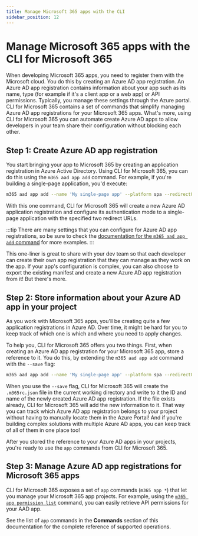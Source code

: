 ```yaml
---
title: Manage Microsoft 365 apps with the CLI 
sidebar_position: 12
---
```


# Manage Microsoft 365 apps with the CLI for Microsoft 365

When developing Microsoft 365 apps, you need to register them with the Microsoft cloud. You do this by creating an Azure AD app registration. An Azure AD app registration contains information about your app such as its name, type (for example if it's a client app or a web app) or API permissions. Typically, you manage these settings through the Azure portal. CLI for Microsoft 365 contains a set of commands that simplify managing Azure AD app registrations for your Microsoft 365 apps. What's more, using CLI for Microsoft 365 you can automate create Azure AD apps to allow developers in your team share their configuration without blocking each other.

## Step 1: Create Azure AD app registration

You start bringing your app to Microsoft 365 by creating an application registration in Azure Active Directory. Using CLI for Microsoft 365, you can do this using the `m365 aad app add` command. For example, if you're building a single-page application, you'd execute:

```sh
m365 aad app add --name 'My single-page app' --platform spa --redirectUris 'https://myspa.azurewebsites.net,http://localhost'
```

With this one command, CLI for Microsoft 365 will create a new Azure AD application registration and configure its authentication mode to a single-page application with the specified two redirect URLs.

:::tip
There are many settings that you can configure for Azure AD app registrations, so be sure to check the [documentation for the `m365 aad app add` command](../cmd/aad/app/app-add.mdx) for more examples.
:::

This one-liner is great to share with your dev team so that each developer can create their own app registration that they can manage as they work on the app. If your app's configuration is complex, you can also choose to export the existing manifest and create a new Azure AD app registration from it! But there's more.

## Step 2: Store information about your Azure AD app in your project

As you work with Microsoft 365 apps, you'll be creating quite a few application registrations in Azure AD. Over time, it might be hard for you to keep track of which one is which and where you need to apply changes.

To help you, CLI for Microsoft 365 offers you two things. First, when creating an Azure AD app registration for your Microsoft 365 app, store a reference to it. You do this, by extending the `m365 aad app add` command with the `--save` flag:

```sh
m365 aad app add --name 'My single-page app' --platform spa --redirectUris 'https://myspa.azurewebsites.net,http://localhost' --save
```

When you use the `--save` flag, CLI for Microsoft 365 will create the `.m365rc.json` file in the current working directory and write to it the ID and name of the newly created Azure AD app registration. If the file exists already, CLI for Microsoft 365 will add the new information to it. That way you can track which Azure AD app registration belongs to your project without having to manually locate them in the Azure Portal! And if you're building complex solutions with multiple Azure AD apps, you can keep track of all of them in one place too!

After you stored the reference to your Azure AD apps in your projects, you're ready to use the `app` commands from CLI for Microsoft 365.

## Step 3: Manage Azure AD app registrations for Microsoft 365 apps

CLI for Microsoft 365 exposes a set of `app` commands (`m365 app *`) that let you manage your Microsoft 365 app projects. For example, using the [`m365 app permission list`](../cmd/app/permission/permission-list.mdx) command, you can easily retrieve API permissions for your AAD app.

See the list of `app` commands in the **Commands** section of this documentation for the complete reference of supported operations.
